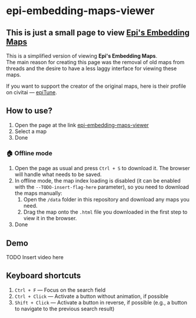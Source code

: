 # epi-embedding-maps-viewer

## This is just a small page to view [Epi's Embedding Maps](https://civitai.com/articles/8977)

This is a simplified version of viewing **Epi's Embedding Maps**.  
The main reason for creating this page was the removal of old maps from threads and the desire to have a less laggy interface for viewing these maps.  

If you want to support the creator of the original maps, here is their profile on civitai — [epiTune](https://civitai.com/user/epiTune).

## How to use?

1. Open the page at the link [epi-embedding-maps-viewer](https://dangarte.github.io/epi-embedding-maps-viewer/)
2. Select a map
3. Done

### 🏠 Offline mode

1. Open the page as usual and press `Ctrl + S` to download it. The browser will handle what needs to be saved.  
2. In offline mode, the map index loading is disabled (it can be enabled with the `--TODO-insert-flag-here` parameter), so you need to download the maps manually:  
   1. Open the `/data` folder in this repository and download any maps you need.  
   2. Drag the map onto the `.html` file you downloaded in the first step to view it in the browser.  
3. Done

## Demo

TODO Insert video here

## Keyboard shortcuts

1. `Ctrl + F` — Focus on the search field  
2. `Ctrl + Click` — Activate a button without animation, if possible  
3. `Shift + Click` — Activate a button in reverse, if possible (e.g., a button to navigate to the previous search result)  
